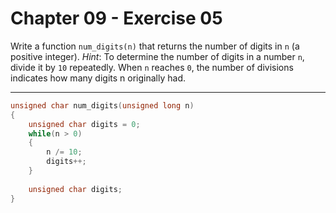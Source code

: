 # Chapter 09 - Exercise 05

Write a function `num_digits(n)` that returns the number of digits in `n` (a
positive integer).  _Hint_: To determine the number of digits in a number `n`,
divide it by `10` repeatedly.  When `n` reaches `0`, the number of divisions
indicates how many digits n originally had.


---

```C
unsigned char num_digits(unsigned long n)                                                 
{                                                                               
    unsigned char digits = 0;                                                             
    while(n > 0)                                                     
    {                                                                           
        n /= 10;                                                                
        digits++;
    }                                                                           
                                                                                
    unsigned char digits;                                                              
}
```
